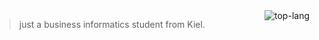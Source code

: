 <img src="https://github-readme-stats.vercel.app/api/top-langs/?username=b3z" alt="top-lang" align="right">


> just a business informatics student from Kiel. 
